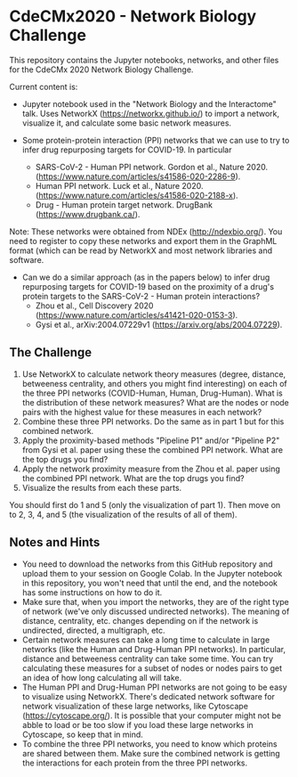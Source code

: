 # CdeCMx2020 - Network Biology Challenge

This repository contains the Jupyter notebooks, networks, and other files for the CdeCMx 2020 Network Biology Challenge.

Current content is:

- Jupyter notebook used in the "Network Biology and the Interactome" talk. Uses NetworkX (https://networkx.github.io/) to import a network, visualize it, and calculate some basic network measures.

- Some protein-protein interaction (PPI) networks that we can use to try to infer drug repurposing targets for COVID-19. In particular  
  * SARS-CoV-2 - Human PPI network. Gordon et al., Nature 2020. (https://www.nature.com/articles/s41586-020-2286-9).
  * Human PPI network. Luck et al., Nature 2020. (https://www.nature.com/articles/s41586-020-2188-x).
  * Drug - Human protein target network. DrugBank (https://www.drugbank.ca/).

Note: These networks were obtained from NDEx (http://ndexbio.org/). You need to register to copy these networks and export them in the GraphML format (which can be read by NetworkX and most network libraries and software.
  
- Can we do a similar approach (as in the papers below) to infer drug repurposing targets for COVID-19 based on the proximity of a drug's protein targets to the SARS-CoV-2 - Human protein interactions?
  * Zhou et al., Cell Discovery 2020 (https://www.nature.com/articles/s41421-020-0153-3).
  * Gysi et al., arXiv:2004.07229v1 (https://arxiv.org/abs/2004.07229).
  

## The Challenge
  
1. Use NetworkX to calculate network theory measures (degree, distance, betweeness centrality, and others you might find interesting) on each of the three PPI networks (COVID-Human, Human, Drug-Human). What is the distribution of these network measures? What are the nodes or node pairs with the highest value for these measures in each network?
2. Combine these three PPI networks. Do the same as in part 1 but for this combined network.
3. Apply the proximity-based methods "Pipeline P1" and/or "Pipeline P2" from Gysi et al. paper using these the combined PPI network. What are the top drugs you find?
4. Apply the network proximity measure from the Zhou et al. paper using the combined PPI network. What are the top drugs you find?
5. Visualize the results from each these parts.

You should first do 1 and 5 (only the visualization of part 1). Then move on to 2, 3, 4, and 5 (the visualization of the results of all of them).

## Notes and Hints

- You need to download the networks from this GitHub repository and upload them to your session on Google Colab. In the Jupyter notebook in this repository, you won't need that until the end, and the notebook has some instructions on how to do it.
- Make sure that, when you import the networks, they are of the right type of network (we've only discussed undirected networks). The meaning of distance, centrality, etc. changes depending on if the network is undirected, directed, a multigraph, etc.
- Certain network measures can take a long time to calculate in large networks (like the Human and Drug-Human PPI networks). In particular, distance and betweeness centrality can take some time. You can try calculating these measures for a subset of nodes or nodes pairs to get an idea of how long calculating all will take.
- The Human PPI and Drug-Human PPI networks are not going to be easy to visualize using NetworkX. There's dedicated network software for network visualization of these large networks, like Cytoscape (https://cytoscape.org/). It is possible that your computer might not be abble to load or be too slow if you load these large networks in Cytoscape, so keep that in mind.
- To combine the three PPI networks, you need to know which proteins are shared between them. Make sure the combined network is getting the interactions for each protein from the three PPI networks. 
